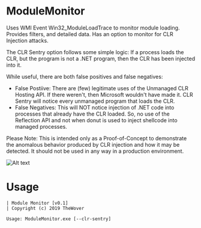 # ModuleMonitor
Uses WMI Event Win32_ModuleLoadTrace to monitor module loading. Provides filters, and detailed data. Has an option to monitor for CLR Injection attacks.

The CLR Sentry option follows some simple logic: If a process loads the CLR, but the program is not a .NET program, then the CLR has been injected into it.

While useful, there are both false positives and false negatives:

* False Postiive: There are (few) legitimate uses of the Unmanaged CLR Hosting API. If there weren't, then Microsoft wouldn't have made it. CLR Sentry will notice every unmanaged program that loads the CLR.  
* False Negatives: This will NOT notice injection of .NET code into processes that already have the CLR loaded. So, no use of the Reflection API and not when donut is used to inject shellcode into managed processes.

Please Note: This is intended only as a Proof-of-Concept to demonstrate the anomalous behavior produced by CLR injection and how it may be detected. It should not be used in any way in a production environment.

![Alt text](https://github.com/TheWover/donut/blob/master/ModuleMonitor/img/detected.png?raw=true "CLR Sentry detection")      

# Usage

```
| Module Monitor [v0.1]
| Copyright (c) 2019 TheWover

Usage: ModuleMonitor.exe [--clr-sentry]

```
